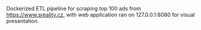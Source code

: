 
Dockerized ETL pipeline for scraping top 100 ads from https://www.sreality.cz, with web application ran on 127.0.0.1:8080 for visual presentation.
